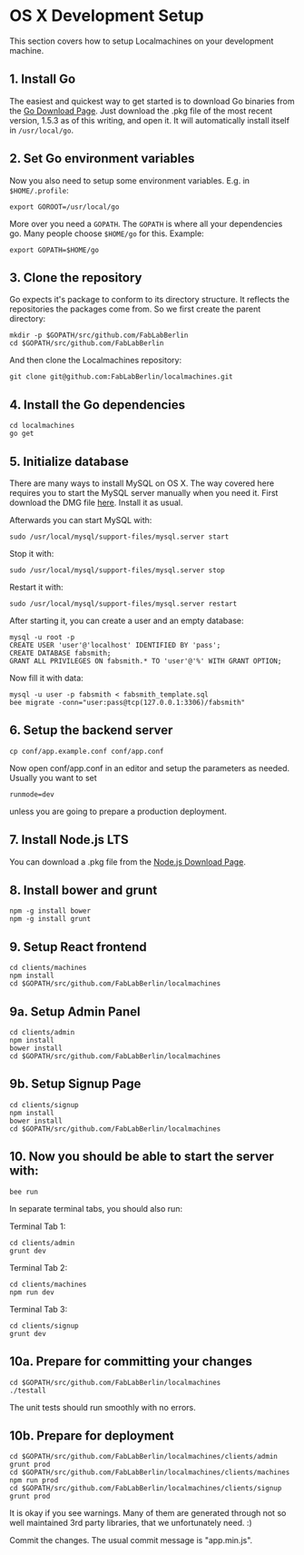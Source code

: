 # OS X Development Setup

This section covers how to setup Localmachines on your development machine.

## 1. Install Go

The easiest and quickest way to get started is to download Go binaries from
the [Go Download Page](https://golang.org/dl/). Just download the .pkg file
of the most recent version, 1.5.3 as of this writing, and open it. It will
automatically install itself in `/usr/local/go`.

## 2. Set Go environment variables

Now you also need to setup some environment variables.  E.g. in `$HOME/.profile`:

```
export GOROOT=/usr/local/go
```

More over you need a `GOPATH`.  The `GOPATH` is where all your dependencies go.
Many people choose `$HOME/go` for this. Example:

```
export GOPATH=$HOME/go
```

## 3. Clone the repository

Go expects it's package to conform to its directory structure.  It reflects the
repositories the packages come from.  So we first create the parent directory:

```
mkdir -p $GOPATH/src/github.com/FabLabBerlin
cd $GOPATH/src/github.com/FabLabBerlin
```

And then clone the Localmachines repository:

```
git clone git@github.com:FabLabBerlin/localmachines.git
```

## 4. Install the Go dependencies

```
cd localmachines
go get
```

## 5. Initialize database

There are many ways to install MySQL on OS X.  The way covered here requires
you to start the MySQL server manually when you need it.  First download
the DMG file [here](https://dev.mysql.com/downloads/mysql/).  Install it as
usual.

Afterwards you can start MySQL with:

```
sudo /usr/local/mysql/support-files/mysql.server start
```

Stop it with:

```
sudo /usr/local/mysql/support-files/mysql.server stop
```

Restart it with:

```
sudo /usr/local/mysql/support-files/mysql.server restart
```

After starting it, you can create a user and an empty database:

```
mysql -u root -p
CREATE USER 'user'@'localhost' IDENTIFIED BY 'pass';
CREATE DATABASE fabsmith;
GRANT ALL PRIVILEGES ON fabsmith.* TO 'user'@'%' WITH GRANT OPTION;
```

Now fill it with data:

```
mysql -u user -p fabsmith < fabsmith_template.sql
bee migrate -conn="user:pass@tcp(127.0.0.1:3306)/fabsmith"
```

## 6. Setup the backend server

```
cp conf/app.example.conf conf/app.conf
```

Now open conf/app.conf in an editor and setup the parameters as needed.
Usually you want to set

```
runmode=dev
```

unless you are going to prepare a production deployment.

## 7. Install Node.js LTS

You can download a .pkg file from the
[Node.js Download Page](https://nodejs.org/en/download/).

## 8. Install bower and grunt

```
npm -g install bower
npm -g install grunt
```

## 9. Setup React frontend

```
cd clients/machines
npm install
cd $GOPATH/src/github.com/FabLabBerlin/localmachines
```

## 9a. Setup Admin Panel

```
cd clients/admin
npm install
bower install
cd $GOPATH/src/github.com/FabLabBerlin/localmachines
```

## 9b. Setup Signup Page

```
cd clients/signup
npm install
bower install
cd $GOPATH/src/github.com/FabLabBerlin/localmachines
```

## 10. Now you should be able to start the server with:

```
bee run
```

In separate terminal tabs, you should also run:

Terminal Tab 1:

```
cd clients/admin
grunt dev
```

Terminal Tab 2:

```
cd clients/machines
npm run dev
```

Terminal Tab 3:

```
cd clients/signup
grunt dev
```

## 10a. Prepare for committing your changes

```
cd $GOPATH/src/github.com/FabLabBerlin/localmachines
./testall
```

The unit tests should run smoothly with no errors.


## 10b. Prepare for deployment

```
cd $GOPATH/src/github.com/FabLabBerlin/localmachines/clients/admin
grunt prod
cd $GOPATH/src/github.com/FabLabBerlin/localmachines/clients/machines
npm run prod
cd $GOPATH/src/github.com/FabLabBerlin/localmachines/clients/signup
grunt prod
```

It is okay if you see warnings. Many of them are generated through not so well
maintained 3rd party libraries, that we unfortunately need. :)

Commit the changes. The usual commit message is "app.min.js".